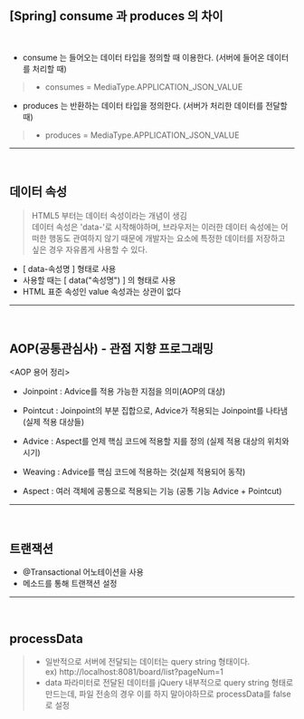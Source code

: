 [Spring] consume 과 produces 의 차이
---
<br>

- consume 는 들어오는 데이터 타입을 정의할 때 이용한다. (서버에 들어온 데이터를 처리할 때)
> - consumes = MediaType.APPLICATION_JSON_VALUE

- produces 는 반환하는 데이터 타입을 정의한다. (서버가 처리한 데이터를 전달할 때)
> - produces = MediaType.APPLICATION_JSON_VALUE

***
<br>

데이터 속성
---
> HTML5 부터는 데이터 속성이라는 개념이 생김   
> 데이터 속성은 'data-'로 시작해야하며, 브라우저는 이러한 데이터 속성에는 어떠한 행동도
> 관여하지 않기 때문에 개발자는 요소에 특정한 데이터를 저장하고 싶은 경우 자유롭게 사용할 수 있다.

- [ data-속성명 ] 형태로 사용
- 사용할 때는 [ data("속성명") ] 의 형태로 사용
- HTML 표준 속성인 value 속성과는 상관이 없다

***
<br>

AOP(공통관심사) - 관점 지향 프로그래밍
---

<AOP 용어 정리>

- Joinpoint : Advice를 적용 가능한 지점을 의미(AOP의 대상)

- Pointcut : Joinpoint의 부분 집합으로, Advice가 적용되는 Joinpoint를 나타냄 (실제 적용 대상들)
 
- Advice : Aspect를 언제 핵심 코드에 적용할 지를 정의 (실제 적용 대상의 위치와 시기)

- Weaving : Advice를 핵심 코드에 적용하는 것(실제 적용되어 동작)

- Aspect : 여러 객체에 공통으로 적용되는 기능 (공통 기능 Advice + Pointcut)

***
<br>

트랜잭션
---

- @Transactional 어노테이션을 사용
- 메소드를 통해 트랜잭션 설정

***
<br>

processData 
---
>- 일반적으로 서버에 전달되는 데이터는 query string 형태이다.   
ex) http://localhost:8081/board/list?pageNum=1
>- data 파라미터로 전달된 데이터를 jQuery 내부적으로 query string 형태로 만드는데, 파일 전송의 경우 이를 하지 말아야하므로 processData를 false로 설정